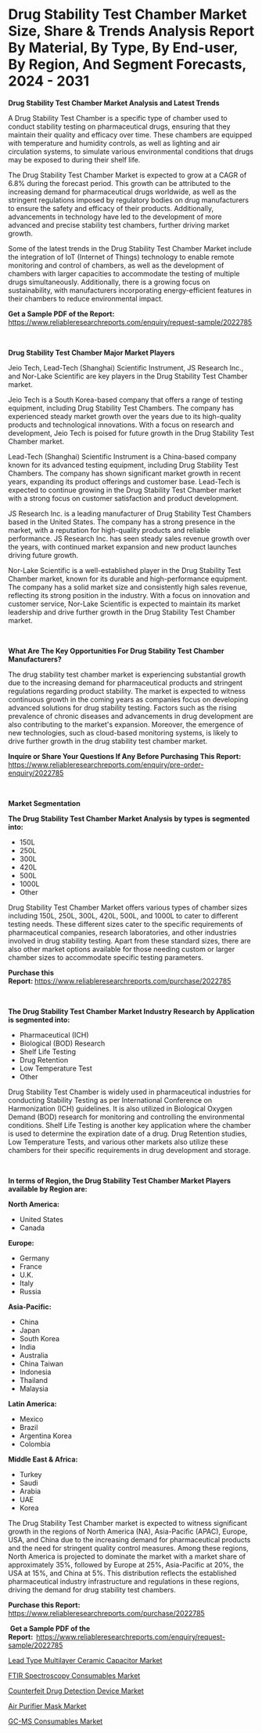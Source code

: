 <p><h1>Drug Stability Test Chamber Market Size, Share & Trends Analysis Report By Material, By Type, By End-user, By Region, And Segment Forecasts, 2024 - 2031</h1></p><p><strong>Drug Stability Test Chamber Market Analysis and Latest Trends</strong></p>
<p><p>A Drug Stability Test Chamber is a specific type of chamber used to conduct stability testing on pharmaceutical drugs, ensuring that they maintain their quality and efficacy over time. These chambers are equipped with temperature and humidity controls, as well as lighting and air circulation systems, to simulate various environmental conditions that drugs may be exposed to during their shelf life.</p><p>The Drug Stability Test Chamber Market is expected to grow at a CAGR of 6.8% during the forecast period. This growth can be attributed to the increasing demand for pharmaceutical drugs worldwide, as well as the stringent regulations imposed by regulatory bodies on drug manufacturers to ensure the safety and efficacy of their products. Additionally, advancements in technology have led to the development of more advanced and precise stability test chambers, further driving market growth.</p><p>Some of the latest trends in the Drug Stability Test Chamber Market include the integration of IoT (Internet of Things) technology to enable remote monitoring and control of chambers, as well as the development of chambers with larger capacities to accommodate the testing of multiple drugs simultaneously. Additionally, there is a growing focus on sustainability, with manufacturers incorporating energy-efficient features in their chambers to reduce environmental impact.</p></p>
<p><strong>Get a Sample PDF of the Report:&nbsp;</strong> <a href="https://www.reliableresearchreports.com/enquiry/request-sample/2022785">https://www.reliableresearchreports.com/enquiry/request-sample/2022785</a></p>
<p>&nbsp;</p>
<p><strong>Drug Stability Test Chamber Major Market Players</strong></p>
<p><p>Jeio Tech, Lead-Tech (Shanghai) Scientific Instrument, JS Research Inc., and Nor-Lake Scientific are key players in the Drug Stability Test Chamber market. </p><p>Jeio Tech is a South Korea-based company that offers a range of testing equipment, including Drug Stability Test Chambers. The company has experienced steady market growth over the years due to its high-quality products and technological innovations. With a focus on research and development, Jeio Tech is poised for future growth in the Drug Stability Test Chamber market.</p><p>Lead-Tech (Shanghai) Scientific Instrument is a China-based company known for its advanced testing equipment, including Drug Stability Test Chambers. The company has shown significant market growth in recent years, expanding its product offerings and customer base. Lead-Tech is expected to continue growing in the Drug Stability Test Chamber market with a strong focus on customer satisfaction and product development.</p><p>JS Research Inc. is a leading manufacturer of Drug Stability Test Chambers based in the United States. The company has a strong presence in the market, with a reputation for high-quality products and reliable performance. JS Research Inc. has seen steady sales revenue growth over the years, with continued market expansion and new product launches driving future growth.</p><p>Nor-Lake Scientific is a well-established player in the Drug Stability Test Chamber market, known for its durable and high-performance equipment. The company has a solid market size and consistently high sales revenue, reflecting its strong position in the industry. With a focus on innovation and customer service, Nor-Lake Scientific is expected to maintain its market leadership and drive further growth in the Drug Stability Test Chamber market.</p></p>
<p>&nbsp;</p>
<p><strong>What Are The Key Opportunities For Drug Stability Test Chamber Manufacturers?</strong></p>
<p><p>The drug stability test chamber market is experiencing substantial growth due to the increasing demand for pharmaceutical products and stringent regulations regarding product stability. The market is expected to witness continuous growth in the coming years as companies focus on developing advanced solutions for drug stability testing. Factors such as the rising prevalence of chronic diseases and advancements in drug development are also contributing to the market's expansion. Moreover, the emergence of new technologies, such as cloud-based monitoring systems, is likely to drive further growth in the drug stability test chamber market.</p></p>
<p><strong>Inquire or Share Your Questions If Any Before Purchasing This Report:</strong> <a href="https://www.reliableresearchreports.com/enquiry/pre-order-enquiry/2022785">https://www.reliableresearchreports.com/enquiry/pre-order-enquiry/2022785</a></p>
<p>&nbsp;</p>
<p><strong>Market Segmentation</strong></p>
<p><strong>The Drug Stability Test Chamber Market Analysis by types is segmented into:</strong></p>
<p><ul><li>150L</li><li>250L</li><li>300L</li><li>420L</li><li>500L</li><li>1000L</li><li>Other</li></ul></p>
<p><p>Drug Stability Test Chamber Market offers various types of chamber sizes including 150L, 250L, 300L, 420L, 500L, and 1000L to cater to different testing needs. These different sizes cater to the specific requirements of pharmaceutical companies, research laboratories, and other industries involved in drug stability testing. Apart from these standard sizes, there are also other market options available for those needing custom or larger chamber sizes to accommodate specific testing parameters.</p></p>
<p><strong>Purchase this Report:&nbsp;</strong><a href="https://www.reliableresearchreports.com/purchase/2022785">https://www.reliableresearchreports.com/purchase/2022785</a></p>
<p>&nbsp;</p>
<p><strong>The Drug Stability Test Chamber Market Industry Research by Application is segmented into:</strong></p>
<p><ul><li>Pharmaceutical (ICH)</li><li>Biological (BOD) Research</li><li>Shelf Life Testing</li><li>Drug Retention</li><li>Low Temperature Test</li><li>Other</li></ul></p>
<p><p>Drug Stability Test Chamber is widely used in pharmaceutical industries for conducting Stability Testing as per International Conference on Harmonization (ICH) guidelines. It is also utilized in Biological Oxygen Demand (BOD) research for monitoring and controlling the environmental conditions. Shelf Life Testing is another key application where the chamber is used to determine the expiration date of a drug. Drug Retention studies, Low Temperature Tests, and various other markets also utilize these chambers for their specific requirements in drug development and storage.</p></p>
<p>&nbsp;</p>
<p><strong>In terms of Region, the Drug Stability Test Chamber Market Players available by Region are:</strong></p>
<p>
    <p> <strong> North America: </strong>
        <ul>
            <li>United States</li>
            <li>Canada</li>
        </ul>
        </p> 
    <p> <strong> Europe: </strong>
        <ul>
            <li>Germany</li>
            <li>France</li>
            <li>U.K.</li>
            <li>Italy</li>
            <li>Russia</li>
        </ul>
        </p> 
    <p> <strong> Asia-Pacific: </strong>
        <ul>
            <li>China</li>
            <li>Japan</li>
            <li>South Korea</li>
            <li>India</li>
            <li>Australia</li>
            <li>China Taiwan</li>
            <li>Indonesia</li>
            <li>Thailand</li>
            <li>Malaysia</li>
        </ul>
        </p> 
    <p> <strong> Latin America: </strong>
        <ul>
            <li>Mexico</li>
            <li>Brazil</li>
            <li>Argentina Korea</li>
            <li>Colombia</li>
        </ul>
        </p> 
    <p> <strong> Middle East & Africa: </strong>
        <ul>
            <li>Turkey</li>
            <li>Saudi</li>
            <li>Arabia</li>
            <li>UAE</li>
            <li>Korea</li>
        </ul>
    </p>
    </p>
<p><p>The Drug Stability Test Chamber market is expected to witness significant growth in the regions of North America (NA), Asia-Pacific (APAC), Europe, USA, and China due to the increasing demand for pharmaceutical products and the need for stringent quality control measures. Among these regions, North America is projected to dominate the market with a market share of approximately 35%, followed by Europe at 25%, Asia-Pacific at 20%, the USA at 15%, and China at 5%. This distribution reflects the established pharmaceutical industry infrastructure and regulations in these regions, driving the demand for drug stability test chambers.</p></p>
<p><strong>Purchase this Report: </strong><a href="https://www.reliableresearchreports.com/purchase/2022785">https://www.reliableresearchreports.com/purchase/2022785</a></p>
<p>&nbsp;<strong>Get a Sample PDF of the Report:&nbsp;&nbsp;</strong><a href="https://www.reliableresearchreports.com/enquiry/request-sample/2022785">https://www.reliableresearchreports.com/enquiry/request-sample/2022785</a></p>
<p><strong></strong></p>
<p><p><a href="https://view.publitas.com/reportprime-1/lead-type-multilayer-ceramic-capacitor-market-share-market-new-trends-analysis-report-by-type-by-application-by-end-use-by-region-and-segment-forecasts-2024-2031/">Lead Type Multilayer Ceramic Capacitor Market</a></p><p><a href="https://metal-farmhouse-e95.notion.site/FTIR-Spectroscopy-Consumables-Market-Size-Share-Trends-Analysis-Report-By-Material-By-Type-By-E-cf59583e21134c0482d77146440af27b">FTIR Spectroscopy Consumables Market</a></p><p><a href="https://github.com/timeliteaut/Market-Research-Report-List-1/blob/main/counterfeit-drug-detection-device-market.md">Counterfeit Drug Detection Device Market</a></p><p><a href="https://view.publitas.com/reportprime-1/air-purifier-mask-market-size-reflecting-a-forecast-till-2031-market-by-type-by-application-and-by-geography/">Air Purifier Mask Market</a></p><p><a href="https://gratis-rainforest-2ca.notion.site/GC-MS-Consumables-Market-Growth-Market-Trends-COVID-19-Impact-and-Forecasts-for-period-from-2024--ac08ea8412754ae48cee3a71e3e3c925">GC-MS Consumables Market</a></p></p>